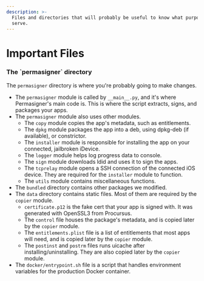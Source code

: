 ```yaml
---
description: >-
  Files and directories that will probably be useful to know what purpose they
  serve.
---
```


# Important Files

### The \`permasigner\` directory

The `permasigner` directory is where you're probably going to make changes.

* The `permasigner` module is called by `__main__.py`, and it's where Permasigner's main code is. This is where the script extracts, signs, and packages your apps.
* The `permasigner` module also uses other modules.
  * The `copy` module copies the app's metadata, such as entitlements.
  * The `dpkg` module packages the app into a deb, using dpkg-deb (if available), or constrictor.
  * The `installer` module is responsible for installing the app on your connected, jailbroken iDevice.
  * The `logger` module helps log progress data to console.
  * The `sign` module downloads ldid and uses it to sign the apps.
  * The `tcprelay` module opens a SSH connection of the connected iOS device. They are required for the `installer` module to function.
  * The `utils` module contains miscellaneous functions.
* The `bundled` directory contains other packages we modified.
* The `data` directory contains static files. Most of them are required by the `copier` module.
  * `certificate.p12` is the fake cert that your app is signed with. It was generated with OpenSSL3 from Procursus.
  * The `control` file houses the package's metadata, and is copied later by the `copier` module.
  * The `entitlements.plist` file is a list of entitlements that most apps will need, and is copied later by the `copier` module.
  * The `postinst` and `postrm` files runs uicache after installing/uninstalling. They are also copied later by the `copier` module.
* The `docker/entrypoint.sh` file is a script that handles environment variables for the production Docker container.
